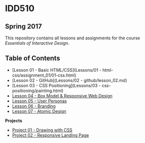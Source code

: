 # IDD510 

## Spring 2017

This repository contains all lessons and assignments for the course _Essentials of Interactive Design_. 


## Table of Contents

* [Lesson 01 - Basic HTML/CSS](Lessons/01 - html-css/assignment_01/01-css.html)
* [Lesson 02 - GitHub](Lessons/02 - github/lesson_02.md)
* [Lesson 03 - CSS Positioning](Lessons/03 - css-positioning/painting.html)
* [Lesson 04 - Box Model & Responsive Web Design](lessons/04-box-model-rwd/lesson-04.md)
* [Lesson 05 - User Personas](lessons/05-user-personas/lesson-05.md)
* [Lesson 06 - Branding](lessons/06-branding/lesson-06.md)
* [Lesson 07 - Atomic Design](lessons/07-atomic-design/lesson-07.md)

**Projects** 

* [Project 01 - Drawing with CSS](projects/01-drawing-css/project-01.md)
* [Project 02 - Responsive Landing Page](projects/02-responsive-landing-page/project-02.md)